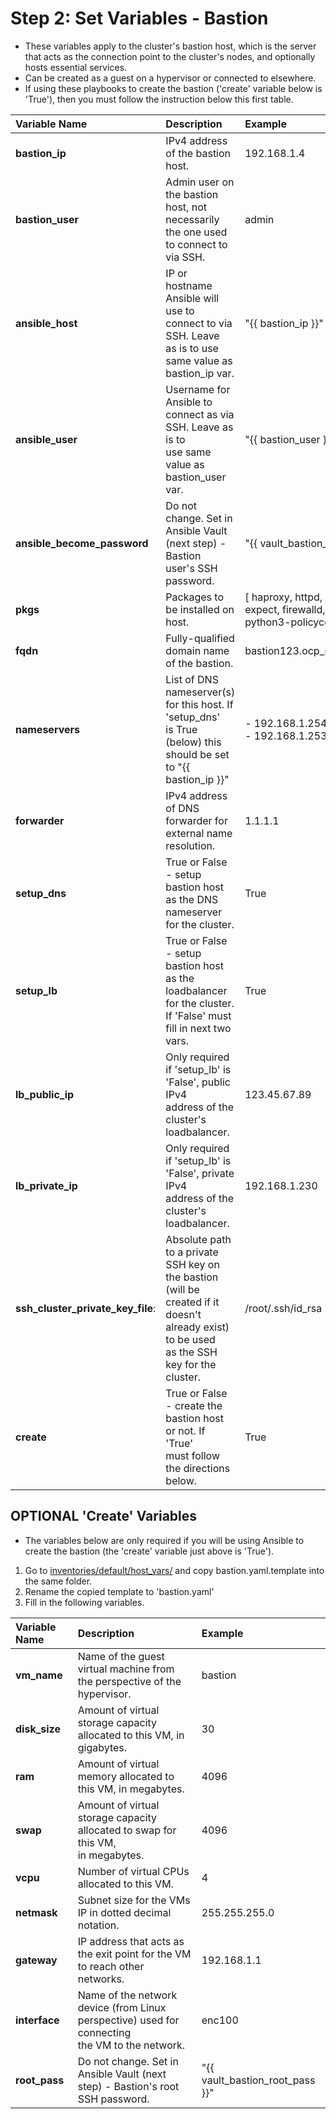 # Step 2: Set Variables - Bastion
- These variables apply to the cluster's bastion host, which is the server that acts as the connection point to the cluster's nodes, and optionally hosts essential services. 
- Can be created as a guest on a hypervisor or connected to elsewhere.
- If using these playbooks to create the bastion ('create' variable below is 'True'), then you must follow the instruction below this first table.

**Variable Name** | **Description** | **Example**
:--- | :--- | :---
**bastion_ip** | IPv4 address of the bastion host. | 192.168.1.4
**bastion_user** | Admin user on the bastion host, not necessarily the one used </br >to connect to via SSH. | admin
**ansible_host** | IP or hostname Ansible will use to connect to via SSH. Leave</br > as is to use same value as bastion_ip var. | "{{ bastion_ip }}"
**ansible_user** | Username for Ansible to connect as via SSH. Leave as is to</br > use same value as bastion_user var. | "{{ bastion_user }}"
**ansible_become_password** | Do not change. Set in Ansible Vault (next step) - Bastion</br > user's SSH password. | "{{ vault_bastion_pass }}"
**pkgs** | Packages to be installed on host. | [ haproxy, httpd, bind, bind-utils, expect, firewalld, mod_ssl, python3-policycoreutils, rsync ]
**fqdn** | Fully-qualified domain name of the bastion. | bastion123.ocp_na_east.ihost.com
**nameservers** | List of DNS nameserver(s) for this host. If 'setup_dns'</br > is True (below) this should be set to "{{ bastion_ip }}" | - 192.168.1.254<br />- 192.168.1.253
**forwarder** | IPv4 address of DNS forwarder for external name resolution. | 1.1.1.1
**setup_dns** | True or False - setup bastion host as the DNS nameserver</br > for the cluster. | True
**setup_lb** | True or False - setup bastion host as the loadbalancer</br > for the cluster. If 'False' must fill in next two vars. | True
**lb_public_ip** | Only required if 'setup_lb' is 'False', public IPv4</br > address of the cluster's loadbalancer. | 123.45.67.89
**lb_private_ip** | Only required if 'setup_lb' is 'False', private IPv4</br > address of the cluster's loadbalancer. | 192.168.1.230
**ssh_cluster_private_key_file**: | Absolute path to a private SSH key on the bastion</br > (will be created if it doesn't already exist) to be used</br > as the SSH key for the cluster. | /root/.ssh/id_rsa
**create** | True or False - create the bastion host or not. If 'True' </br >must follow the directions below. | True

## <b>OPTIONAL</b> 'Create' Variables
- The variables below are only required if you will be using Ansible to create the bastion (the 'create' variable just above is 'True').
1) Go to [inventories/default/host_vars/](https://github.com/IBM/Ansible-OpenShift-Provisioning/blob/main/inventories/default/host_vars/) and copy bastion.yaml.template into the same folder.
2) Rename the copied template to 'bastion.yaml'
3) Fill in the following variables.

**Variable Name** | **Description** | **Example**
:--- | :--- | :---
**vm_name** | Name of the guest virtual machine from the perspective of the hypervisor. | bastion
**disk_size** | Amount of virtual storage capacity allocated to this VM, in gigabytes. | 30
**ram** | Amount of virtual memory allocated to this VM, in megabytes. | 4096
**swap** | Amount of virtual storage capacity allocated to swap for this VM, </br >in megabytes. | 4096
**vcpu** | Number of virtual CPUs allocated to this VM. | 4
**netmask** | Subnet size for the VMs IP in dotted decimal notation. | 255.255.255.0
**gateway** | IP address that acts as the exit point for the VM to reach other networks. | 192.168.1.1
**interface** | Name of the network device (from Linux perspective) used for connecting</br > the VM to the network. | enc100
**root_pass** | Do not change. Set in Ansible Vault (next step) - Bastion's root SSH password. | "{{ vault_bastion_root_pass }}"